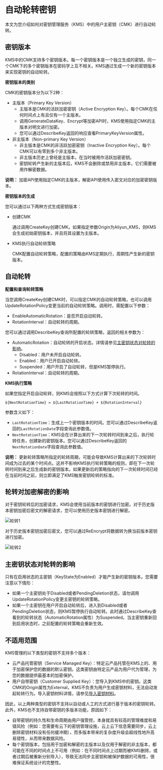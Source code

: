 # 自动轮转密钥

本文为您介绍如何对密钥管理服务（KMS）中的用户主密钥（CMK）进行自动轮转。

## 密钥版本

KMS中的CMK支持多个密钥版本。每一个密钥版本是一个独立生成的密钥，同一个CMK下的多个密钥版本在密码学上互不相关。KMS通过生成一个新的密钥版本来实现密钥的自动轮转。

**密钥版本的类别**

CMK的密钥版本分为以下2种：

-   主版本（Primary Key Version）
    -   主版本是CMK的活跃加密密钥（Active Encryption Key）。每个CMK在任何时间点上有且仅有一个主版本。
    -   调用GenerateDataKey、Encrypt等加密API时，KMS使用指定CMK的主版本对明文进行加密。
    -   您可以通过DescribeKey返回的响应查看PrimaryKeyVersion属性。
-   非主版本（Non-primary Key Version）
    -   非主版本是CMK的非活跃加密密钥（Inactive Encryption Key）。每个CMK可以有零到多个非主版本。
    -   非主版本历史上曾经是主版本，在当时被用作活跃加密密钥。
    -   密钥轮转产生新的主版本后，KMS不会删除或禁用非主版本，它们需要被用作解密数据。

**说明：** 加密API使用指定CMK的主版本，解密API使用传入密文对应的加密密钥版本。

**密钥版本的生成**

您可以通过以下两种方式生成密钥版本：

-   创建CMK

    通过调用CreateKey创建CMK。如果指定参数Origin为Aliyun\_KMS，则KMS会生成初始密钥版本，并且将其设置为主版本。

-   KMS执行自动轮转策略

    CMK配置自动轮转策略，配置的策略由KMS定期执行，周期性产生新的密钥版本。


## 自动轮转

**配置和查询轮转策略**

当您调用CreateKey创建CMK时，可以指定CMK的自动轮转策略，也可以调用UpdateRotationPolicy变更当前的自动轮转策略。调用时，需配置以下参数：

-   EnableAutomaticRotation：是否开启自动轮转。
-   RotationInterval：自动轮转的周期。

您可以通过调用DescribeKey查询所配置的轮转策略，返回的相关参数为：

-   AutomaticRotation：自动轮转的开启状态。详情请参见[主密钥状态对轮转的影响](#section_sij_bov_djx)。
    -   Disabled：用户未开启自动轮转。
    -   Enabled：用户已开启自动轮转。
    -   Suspended：用户开启了自动轮转，但是KMS暂停执行。
-   RotationInterval：自动轮转的周期。

**KMS执行策略**

如果您指定开启自动轮转，则KMS会按照以下方式计算下次轮转的时间。

```
${NextRotationTime} = ${LastRotationTime} + ${RotationInterval}
```

参数含义如下：

-   `LastRotationTime`：生成上一个密钥版本的时间。您可以通过DescribeKey返回的`LastRotationDate`字段查询此参数值。
-   `NextRotationTime`：KMS会在计算出来的下一次轮转时间到来之后，执行轮转任务，创建新的密钥版本。您可以通过DescribeKey返回的`NextRotationDate`字段查询此参数值。

**说明：** 更新轮转策略所指定的轮转周期，可能会导致KMS计算出来的下次轮转时间成为过去的某个时间点。这并不影响KMS执行轮转策略的规则，即在下一次轮转时间到来之后生成新的密钥版本。如果更新后的策略指向的下一次轮转时间已经在当前时间之前，则立即满足了KMS触发密钥轮转的标准。

## 轮转对加密解密的影响

对于密钥轮转后的加密请求，KMS会使用当前版本的密钥进行加密。对于历史版本密钥加密后密文的解密请求，您可以使用历史版本密钥进行解密。

![轮转1](https://static-aliyun-doc.oss-cn-hangzhou.aliyuncs.com/assets/img/zh-CN/5792119951/p142447.png)

对于历史版本密钥加密后密文，您可以通过ReEncrypt将数据转为换当前版本密钥进行加密。

![轮转2](https://static-aliyun-doc.oss-cn-hangzhou.aliyuncs.com/assets/img/zh-CN/5792119951/p142450.png)

## 主密钥状态对轮转的影响

只有在启用状态的主密钥（KeyState为Enabled）才能产生新的密钥版本。您需要注意以下情形：

-   如果一个主密钥处于Disabled或者PendingDeletion状态，请勿调用UpdateRotationPolicy变更主密钥的轮转策略。
-   如果一个主密钥在用户开启自动轮转后，进入到Disabled或者PendingDeletion状态，则KMS暂停执行自动轮转。此时通过DescribeKey查看到的轮转状态（AutomaticRotation属性）为Suspended。当主密钥重新回到启用状态时，之前配置的轮转策略会重新生效。

## 不适用范围

KMS管理的以下类型的密钥不支持多个版本：

-   云产品托管密钥（Service Managed Key）：特定云产品托管在KMS上的、用于加密保护您的数据的默认密钥。这类密钥由特定云产品为用户代为管理，为您的数据提供最基本的加密保护。
-   用户自带密钥（Customer Supplied Key）：您导入到KMS中的密钥。这类CMK的Origin属性为External，KMS不负责为用户生成密钥材料，无法自动发起轮转行为。导入密钥材料详情，请参见[导入密钥材料](/intl.zh-CN/用户指南/使用对称密钥/导入密钥材料.md)。

因此，以上两种类型的密钥不支持以自动或人工的方式进行基于版本的密钥轮转。此外，KMS也不支持自带密钥的多版本功能，原因如下：

-   自带密钥的持久性和生命周期由用户强管控，本身就具有较高的管理难度和易错风险（例如：您需要有云下的密钥管理设施，云上云下信息需要同步，云上删除密钥材料没有任何缓冲期），而多版本带来的复杂度升级会超线性地升高易错性，从而带来数据风险。
-   每个密钥版本，包括用于加密和解密的主版本以及仅用于解密的非主版本，都可能在不同的时间点上不可用（例如：在不同时间点上过期而被KMS删除，或者过期后被重新分别导入），导致无法同步主密钥和被保护数据的可用性，很难保证系统设计的完整性。

